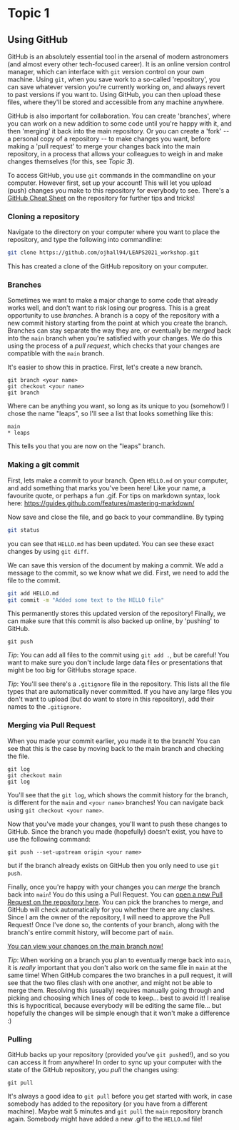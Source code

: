 # Topic 1
## Using GitHub

GitHub is an absolutely essential tool in the arsenal of modern astronomers (and almost every other tech-focused career). It is an online version control manager, which can interface with `git` version control on your own machine. Using `git`, when you save work to a so-called 'repository', you can save whatever version you're currently working on, and always revert to past versions if you want to. Using GitHub, you can then upload these files, where they'll be stored and accessible from any machine anywhere.

GitHub is also important for collaboration. You can create 'branches', where you can work on a new addition to some code until you're happy with it, and then 'merging' it back into the main repository. Or you can create a 'fork' -- a personal copy of a repository -- to make changes you want, before making a 'pull request' to merge your changes back into the main repository, in a process that allows your colleagues to weigh in and make changes themselves (for this, see *Topic 3*).

To access GitHub, you use `git` commands in the commandline on your computer. However first, set up your account! This will let you upload (push) changes you make to this repository for everybody to see. There's a [GitHub Cheat Sheet](https://github.com/ojhall94/LEAPS2021/blob/main/git-cheat-sheet.pdf) on the repository for further tips and tricks!

### Cloning a repository
Navigate to the directory on your computer where you want to place the repository, and type the following into commandline:

```bash
git clone https://github.com/ojhall94/LEAPS2021_workshop.git
```

This has created a clone of the GitHub repository on your computer.

### Branches

Sometimes we want to make a major change to some code that already works well, and don't want to risk losing our progress. This is a great opportunity to use *branches*. A branch is a copy of the repository with a new commit history starting from the point at which you create the branch. Branches can stay separate the way they are, or eventually be *merged* back into the `main` branch when you're satisfied with your changes. We do this using the process of a *pull request*, which checks that your changes are compatible with the `main` branch.

It's easier to show this in practice. First, let's create a new branch.

```
git branch <your name>
git checkout <your name>
git branch
```

Where <your name> can be anything you want, so long as its unique to you (somehow!)
I chose the name "leaps", so I'll see a list that looks something like this:

```
main
* leaps
```

This tells you that you are now on the "leaps" branch.

### Making a git commit
First, lets make a commit to your branch. Open `HELLO.md` on your computer, and add something that marks you've been here! Like your name, a favourite quote, or perhaps a fun .gif. For tips on markdown syntax, look here: https://guides.github.com/features/mastering-markdown/

Now save and close the file, and go back to your commandline. By typing

```bash
git status
```

you can see that `HELLO.md` has been updated. You can see these exact changes by using `git diff`.

We can save this version of the document by making a commit. We add a message to the commit, so we know what we did. First, we need to add the file to the commit.

```bash
git add HELLO.md
git commit -m "Added some text to the HELLO file"
```

This permanently stores this updated version of the repository! Finally, we can make sure that this commit is also backed up online, by 'pushing' to GitHub.

```
git push
```

*Tip*: You can add all files to the commit using `git add .`, but be careful! You want to make sure you don't include large data files or presentations that might be too big for GitHubs storage space.

*Tip*: You'll see there's a `.gitignore` file in the repository. This lists all the file types that are automatically never committed. If you have any large files you don't want to upload (but do want to store in this repository), add their names to the `.gitignore`.

### Merging via Pull Request

When you made your commit earlier, you made it to the <your name> branch! You can see that this is the case by moving back to the main branch and checking the file.

```
git log
git checkout main
git log
```

You'll see that the `git log`, which shows the commit history for the branch, is different for the `main` and `<your name>` branches! You can navigate back using `git checkout <your name>`.

Now that you've made your changes, you'll want to push these changes to GitHub.  Since the branch you made (hopefully) doesn't exist, you have to use the following command:

```
git push --set-upstream origin <your name>
```

but if the branch already exists on GitHub then you only need to use `git push`.

Finally, once you're happy with your changes you can *merge* the branch back into `main`! You do this using a Pull Request. You can [open a new Pull Request on the repository here](https://github.com/ojhall94/LEAPS2021_workshop/compare). You can pick the branches to merge, and GitHub will check automatically for you whether there are any clashes. Since I am the owner of the repository, I will need to approve the Pull Request! Once I've done so, the contents of your branch, along with the branch's entire commit history, will become part of `main`.

[You can view your changes on the main branch now!](https://github.com/ojhall94/LEAPS2021_workshop/blob/main/1_Using-Github/HELLO.md)

*Tip*: When working on a branch you plan to eventually merge back into `main`, it is *really* important that you don't also work on the same file in `main` at the same time! When GitHub compares the two branches in a pull request, it will see that the two files clash with one another, and might not be able to merge them. Resolving this (usually) requires manually going through and picking and choosing which lines of code to keep... best to avoid it! I realise this is hypocritical, because everybody will be editing the same file... but hopefully the changes will be simple enough that it won't make a difference :)

### Pulling
GitHub backs up your repository (provided you've `git push`ed!), and so you can access it from anywhere! In order to sync up your computer with the state of the GitHub repository, you *pull* the changes using:

```
git pull
```

It's always a good idea to `git pull` before you get started with work, in case somebody has added to the repository (or you have from a different machine). Maybe wait 5 minutes and `git pull` the `main` repository branch again. Somebody might have added a new .gif to the `HELLO.md` file!

